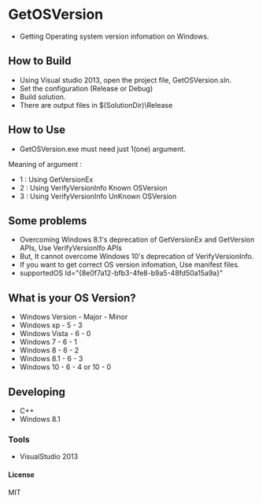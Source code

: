 # GetOSVersion
* Getting Operating system version infomation on Windows.

## How to Build
* Using Visual studio 2013, open the project file, GetOSVersion.sln.
* Set the configuration (Release or Debug)
* Build solution.
* There are output files in $(SolutionDir)\Release

## How to Use
* GetOSVersion.exe must need just 1(one) argument.

Meaning of argument :

* 1 : Using GetVersionEx
* 2 : Using VerifyVersionInfo Known OSVersion
* 3 : Using VerifyVersionInfo UnKnown OSVersion

## Some problems
* Overcoming Windows 8.1's deprecation of GetVersionEx and GetVersion APIs, Use VerifyVersionIfo APIs
* But, It cannot overcome Windows 10's deprecation of VerifyVersionInfo.
* If you want to get correct OS version infomation, Use manifest files. 
* supportedOS Id="{8e0f7a12-bfb3-4fe8-b9a5-48fd50a15a9a}"

## What is your OS Version?
* Windows Version 	- Major - Minor
* Windows xp 		- 5 	- 3
* Windows Vista 	- 6 	- 0
* Windows 7 		- 6 	- 1
* Windows 8 		- 6 	- 2
* Windows 8.1 		- 6 	- 3
* Windows 10 		- 6 	- 4 	or 10 	- 0

## Developing
* C++
* Windows 8.1

### Tools
* VisualStudio 2013

#### License
MIT